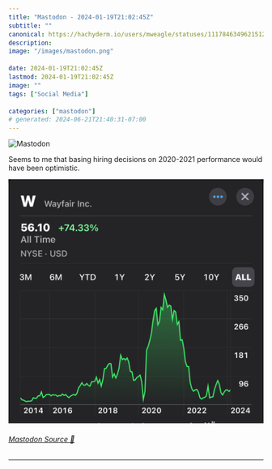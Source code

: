 ```yaml
---
title: "Mastodon - 2024-01-19T21:02:45Z"
subtitle: ""
canonical: https://hachyderm.io/users/mweagle/statuses/111784634962151233
description:
image: "/images/mastodon.png"

date: 2024-01-19T21:02:45Z
lastmod: 2024-01-19T21:02:45Z
image: ""
tags: ["Social Media"]

categories: ["mastodon"]
# generated: 2024-06-21T21:40:31-07:00
---
```

![Mastodon](/images/mastodon.png)

<p>Seems to me that basing hiring decisions on 2020-2021 performance would have been optimistic.</p>

![History of Wayfair stock price since 2014](953fe9e028c79c01.jpeg)

###### [Mastodon Source 🐘](https://hachyderm.io/@mweagle/111784634962151233)

___
